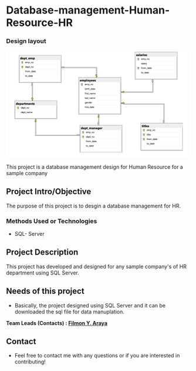 
# Database-management-Human-Resource-HR
### Design layout
![Demo HR_Database](https://github.com/Filaraya/Database-management-HR-project/blob/main/Demo%20HR_Database.png)

This project is a database management design for Human Resource for a sample company
## Project Intro/Objective
The purpose of this project is to desgin a database management for HR.
### Methods Used or Technologies
* SQL- Server

## Project Description
This project has developed and designed for any sample company's of HR department using SQL Server.

## Needs of this project

- Basically, the project designed using SQL Server and it can be downloaded the sql file for data manuplation.

**Team Leads (Contacts) : [Filmon Y. Araya](https://github.com/filaraya)**

## Contact
* Feel free to contact me with any questions or if you are interested in contributing!
